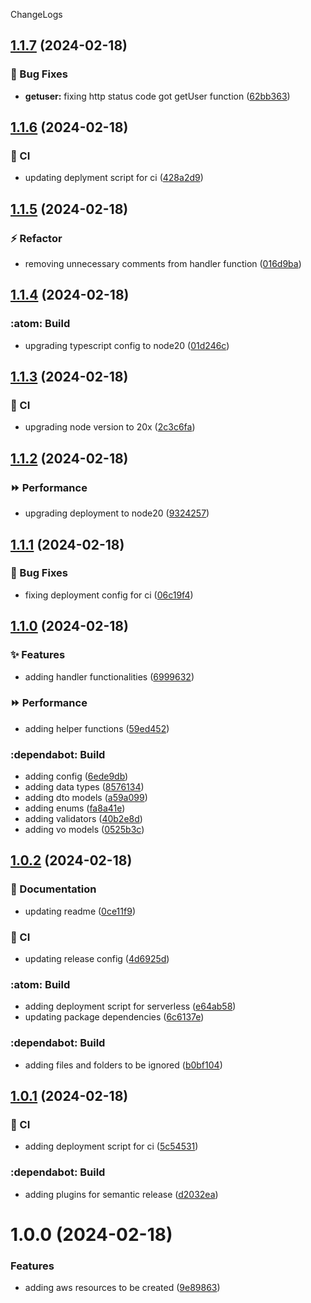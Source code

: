 ChangeLogs

## [1.1.7](https://github.com/mdrijwan/user-onboarding-api/compare/v1.1.6...v1.1.7) (2024-02-18)


### :bug: Bug Fixes

* **getuser:** fixing http status code got getUser function ([62bb363](https://github.com/mdrijwan/user-onboarding-api/commit/62bb363ab4f286b5d67731da36e49fdc5bae073c))

## [1.1.6](https://github.com/mdrijwan/user-onboarding-api/compare/v1.1.5...v1.1.6) (2024-02-18)


### :repeat: CI

* updating deplyment script for ci ([428a2d9](https://github.com/mdrijwan/user-onboarding-api/commit/428a2d99bb8b17a7473e793afbfba856026baaca))

## [1.1.5](https://github.com/mdrijwan/user-onboarding-api/compare/v1.1.4...v1.1.5) (2024-02-18)


### :zap: Refactor

* removing unnecessary comments from handler function ([016d9ba](https://github.com/mdrijwan/user-onboarding-api/commit/016d9ba260dcd22480bc2c7266c2bff80763b501))

## [1.1.4](https://github.com/mdrijwan/user-onboarding-api/compare/v1.1.3...v1.1.4) (2024-02-18)


### :atom: Build

* upgrading typescript config to node20 ([01d246c](https://github.com/mdrijwan/user-onboarding-api/commit/01d246c96bcba31f5587e3101f959d5cf70a71e9))

## [1.1.3](https://github.com/mdrijwan/user-onboarding-api/compare/v1.1.2...v1.1.3) (2024-02-18)


### :repeat: CI

* upgrading node version to 20x ([2c3c6fa](https://github.com/mdrijwan/user-onboarding-api/commit/2c3c6fa47e5964295217c3b26d296e1933ccb04a))

## [1.1.2](https://github.com/mdrijwan/user-onboarding-api/compare/v1.1.1...v1.1.2) (2024-02-18)


### :fast_forward: Performance

* upgrading deployment to node20 ([9324257](https://github.com/mdrijwan/user-onboarding-api/commit/93242579b5d034827bdcfd3f1a4386e3b29af3dd))

## [1.1.1](https://github.com/mdrijwan/user-onboarding-api/compare/v1.1.0...v1.1.1) (2024-02-18)


### :bug: Bug Fixes

* fixing deployment config for ci ([06c19f4](https://github.com/mdrijwan/user-onboarding-api/commit/06c19f4d2db25a4bc404868a7ac07c6af5d3f55b))

## [1.1.0](https://github.com/mdrijwan/user-onboarding-api/compare/v1.0.2...v1.1.0) (2024-02-18)


### :sparkles: Features

* adding handler functionalities ([6999632](https://github.com/mdrijwan/user-onboarding-api/commit/69996327af702f4525fb7e2e3730fd304090f47f))


### :fast_forward: Performance

* adding helper functions ([59ed452](https://github.com/mdrijwan/user-onboarding-api/commit/59ed45218e361df6903ff5eb049686b9b2b2f59c))


### :dependabot: Build

* adding config ([6ede9db](https://github.com/mdrijwan/user-onboarding-api/commit/6ede9db6389845a11cf62df93dfb059c2368bcfd))
* adding data types ([8576134](https://github.com/mdrijwan/user-onboarding-api/commit/8576134be96070fd140afd530b8816daf9130dc2))
* adding dto models ([a59a099](https://github.com/mdrijwan/user-onboarding-api/commit/a59a0993493eba8a4165a28c5ca4c556737e1894))
* adding enums ([fa8a41e](https://github.com/mdrijwan/user-onboarding-api/commit/fa8a41e3c66ed060c3426efed6bccb664cdcffa3))
* adding validators ([40b2e8d](https://github.com/mdrijwan/user-onboarding-api/commit/40b2e8d9b881e2dc62621a7e2b3c8597d5dc88ed))
* adding vo models ([0525b3c](https://github.com/mdrijwan/user-onboarding-api/commit/0525b3c8413be8caba84c9186df840705b4bb7df))

## [1.0.2](https://github.com/mdrijwan/user-onboarding-api/compare/v1.0.1...v1.0.2) (2024-02-18)


### :memo: Documentation

* updating readme ([0ce11f9](https://github.com/mdrijwan/user-onboarding-api/commit/0ce11f9946d2658397ee947a52068f8fbe83cb62))


### :repeat: CI

* updating release config ([4d6925d](https://github.com/mdrijwan/user-onboarding-api/commit/4d6925d5481048ad91ffbc08933bbe6da4d8fdda))


### :atom: Build

* adding deployment script for serverless ([e64ab58](https://github.com/mdrijwan/user-onboarding-api/commit/e64ab58a266624e7ed47d90e2d46fc6a08566dea))
* updating package dependencies ([6c6137e](https://github.com/mdrijwan/user-onboarding-api/commit/6c6137eb46e5984a95fe00ea8cf0f65598a8ae66))


### :dependabot: Build

* adding files and folders to be ignored ([b0bf104](https://github.com/mdrijwan/user-onboarding-api/commit/b0bf1045c81951729e0d99eb9f2bf8b15ba2e353))

## [1.0.1](https://github.com/mdrijwan/user-onboarding-api/compare/v1.0.0...v1.0.1) (2024-02-18)


### :repeat: CI

* adding deployment script for ci ([5c54531](https://github.com/mdrijwan/user-onboarding-api/commit/5c54531cebd70e59800f0c173d1d94ab9c75ac62))


### :dependabot: Build

* adding plugins for semantic release ([d2032ea](https://github.com/mdrijwan/user-onboarding-api/commit/d2032ea9dec45c8e1b05765fe2dbbc505106b866))

# 1.0.0 (2024-02-18)


### Features

* adding aws resources to be created ([9e89863](https://github.com/mdrijwan/user-onboarding-api/commit/9e89863358de388371935f03386c1d43e8c41706))
